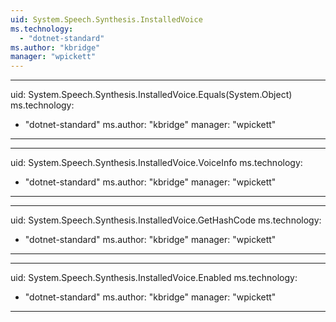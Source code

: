 ```yaml
---
uid: System.Speech.Synthesis.InstalledVoice
ms.technology: 
  - "dotnet-standard"
ms.author: "kbridge"
manager: "wpickett"
---
```


---
uid: System.Speech.Synthesis.InstalledVoice.Equals(System.Object)
ms.technology: 
  - "dotnet-standard"
ms.author: "kbridge"
manager: "wpickett"
---

---
uid: System.Speech.Synthesis.InstalledVoice.VoiceInfo
ms.technology: 
  - "dotnet-standard"
ms.author: "kbridge"
manager: "wpickett"
---

---
uid: System.Speech.Synthesis.InstalledVoice.GetHashCode
ms.technology: 
  - "dotnet-standard"
ms.author: "kbridge"
manager: "wpickett"
---

---
uid: System.Speech.Synthesis.InstalledVoice.Enabled
ms.technology: 
  - "dotnet-standard"
ms.author: "kbridge"
manager: "wpickett"
---
